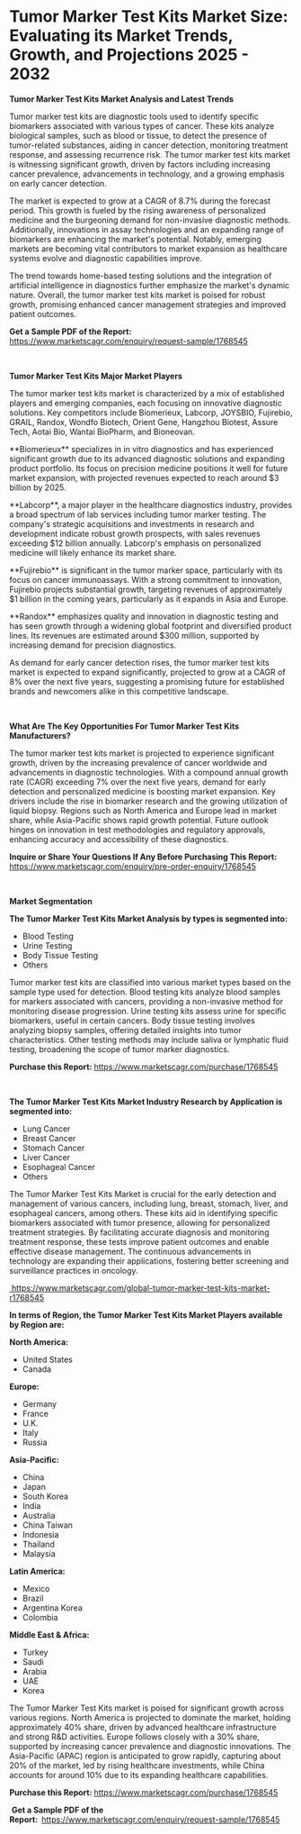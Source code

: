<p><h1>Tumor Marker Test Kits Market Size: Evaluating its Market Trends, Growth, and Projections 2025 - 2032</h1></p><p><strong>Tumor Marker Test Kits Market Analysis and Latest Trends</strong></p>
<p><p>Tumor marker test kits are diagnostic tools used to identify specific biomarkers associated with various types of cancer. These kits analyze biological samples, such as blood or tissue, to detect the presence of tumor-related substances, aiding in cancer detection, monitoring treatment response, and assessing recurrence risk. The tumor marker test kits market is witnessing significant growth, driven by factors including increasing cancer prevalence, advancements in technology, and a growing emphasis on early cancer detection.</p><p>The market is expected to grow at a CAGR of 8.7% during the forecast period. This growth is fueled by the rising awareness of personalized medicine and the burgeoning demand for non-invasive diagnostic methods. Additionally, innovations in assay technologies and an expanding range of biomarkers are enhancing the market's potential. Notably, emerging markets are becoming vital contributors to market expansion as healthcare systems evolve and diagnostic capabilities improve.</p><p>The trend towards home-based testing solutions and the integration of artificial intelligence in diagnostics further emphasize the market's dynamic nature. Overall, the tumor marker test kits market is poised for robust growth, promising enhanced cancer management strategies and improved patient outcomes.</p></p>
<p><strong>Get a Sample PDF of the Report:&nbsp;</strong> <a href="https://www.marketscagr.com/enquiry/request-sample/1768545?utm_campaign=2097&utm_medium=2&utm_source=Github&utm_content=ia&utm_term=14042025&utm_id=tumor-marker-test-kits">https://www.marketscagr.com/enquiry/request-sample/1768545</a></p>
<p>&nbsp;</p>
<p><strong>Tumor Marker Test Kits Major Market Players</strong></p>
<p><p>The tumor marker test kits market is characterized by a mix of established players and emerging companies, each focusing on innovative diagnostic solutions. Key competitors include Biomerieux, Labcorp, JOYSBIO, Fujirebio, GRAIL, Randox, Wondfo Biotech, Orient Gene, Hangzhou Biotest, Assure Tech, Aotai Bio, Wantai BioPharm, and Bioneovan.</p><p>**Biomerieux** specializes in in vitro diagnostics and has experienced significant growth due to its advanced diagnostic solutions and expanding product portfolio. Its focus on precision medicine positions it well for future market expansion, with projected revenues expected to reach around $3 billion by 2025.</p><p>**Labcorp**, a major player in the healthcare diagnostics industry, provides a broad spectrum of lab services including tumor marker testing. The company's strategic acquisitions and investments in research and development indicate robust growth prospects, with sales revenues exceeding $12 billion annually. Labcorp's emphasis on personalized medicine will likely enhance its market share.</p><p>**Fujirebio** is significant in the tumor marker space, particularly with its focus on cancer immunoassays. With a strong commitment to innovation, Fujirebio projects substantial growth, targeting revenues of approximately $1 billion in the coming years, particularly as it expands in Asia and Europe.</p><p>**Randox** emphasizes quality and innovation in diagnostic testing and has seen growth through a widening global footprint and diversified product lines. Its revenues are estimated around $300 million, supported by increasing demand for precision diagnostics.</p><p>As demand for early cancer detection rises, the tumor marker test kits market is expected to expand significantly, projected to grow at a CAGR of 8% over the next five years, suggesting a promising future for established brands and newcomers alike in this competitive landscape.</p></p>
<p>&nbsp;</p>
<p><strong>What Are The Key Opportunities For Tumor Marker Test Kits Manufacturers?</strong></p>
<p><p>The tumor marker test kits market is projected to experience significant growth, driven by the increasing prevalence of cancer worldwide and advancements in diagnostic technologies. With a compound annual growth rate (CAGR) exceeding 7% over the next five years, demand for early detection and personalized medicine is boosting market expansion. Key drivers include the rise in biomarker research and the growing utilization of liquid biopsy. Regions such as North America and Europe lead in market share, while Asia-Pacific shows rapid growth potential. Future outlook hinges on innovation in test methodologies and regulatory approvals, enhancing accuracy and accessibility of these diagnostics.</p></p>
<p><strong>Inquire or Share Your Questions If Any Before Purchasing This Report:</strong> <a href="https://www.marketscagr.com/enquiry/pre-order-enquiry/1768545?utm_campaign=2097&utm_medium=2&utm_source=Github&utm_content=ia&utm_term=14042025&utm_id=tumor-marker-test-kits">https://www.marketscagr.com/enquiry/pre-order-enquiry/1768545</a></p>
<p>&nbsp;</p>
<p><strong>Market Segmentation</strong></p>
<p><strong>The Tumor Marker Test Kits Market Analysis by types is segmented into:</strong></p>
<p><ul><li>Blood Testing</li><li>Urine Testing</li><li>Body Tissue Testing</li><li>Others</li></ul></p>
<p><p>Tumor marker test kits are classified into various market types based on the sample type used for detection. Blood testing kits analyze blood samples for markers associated with cancers, providing a non-invasive method for monitoring disease progression. Urine testing kits assess urine for specific biomarkers, useful in certain cancers. Body tissue testing involves analyzing biopsy samples, offering detailed insights into tumor characteristics. Other testing methods may include saliva or lymphatic fluid testing, broadening the scope of tumor marker diagnostics.</p></p>
<p><strong>Purchase this Report:&nbsp;</strong><a href="https://www.marketscagr.com/purchase/1768545?utm_campaign=2097&utm_medium=2&utm_source=Github&utm_content=ia&utm_term=14042025&utm_id=tumor-marker-test-kits">https://www.marketscagr.com/purchase/1768545</a></p>
<p>&nbsp;</p>
<p><strong>The Tumor Marker Test Kits Market Industry Research by Application is segmented into:</strong></p>
<p><ul><li>Lung Cancer</li><li>Breast Cancer</li><li>Stomach Cancer</li><li>Liver Cancer</li><li>Esophageal Cancer</li><li>Others</li></ul></p>
<p><p>The Tumor Marker Test Kits Market is crucial for the early detection and management of various cancers, including lung, breast, stomach, liver, and esophageal cancers, among others. These kits aid in identifying specific biomarkers associated with tumor presence, allowing for personalized treatment strategies. By facilitating accurate diagnosis and monitoring treatment response, these tests improve patient outcomes and enable effective disease management. The continuous advancements in technology are expanding their applications, fostering better screening and surveillance practices in oncology.</p></p>
<p><a href="https://www.marketscagr.com/global-tumor-marker-test-kits-market-r1768545?utm_campaign=2097&utm_medium=2&utm_source=Github&utm_content=ia&utm_term=14042025&utm_id=tumor-marker-test-kits">&nbsp;https://www.marketscagr.com/global-tumor-marker-test-kits-market-r1768545</a></p>
<p><strong>In terms of Region, the Tumor Marker Test Kits Market Players available by Region are:</strong></p>
<p>
    <p> <strong> North America: </strong>
        <ul>
            <li>United States</li>
            <li>Canada</li>
        </ul>
        </p> 
    <p> <strong> Europe: </strong>
        <ul>
            <li>Germany</li>
            <li>France</li>
            <li>U.K.</li>
            <li>Italy</li>
            <li>Russia</li>
        </ul>
        </p> 
    <p> <strong> Asia-Pacific: </strong>
        <ul>
            <li>China</li>
            <li>Japan</li>
            <li>South Korea</li>
            <li>India</li>
            <li>Australia</li>
            <li>China Taiwan</li>
            <li>Indonesia</li>
            <li>Thailand</li>
            <li>Malaysia</li>
        </ul>
        </p> 
    <p> <strong> Latin America: </strong>
        <ul>
            <li>Mexico</li>
            <li>Brazil</li>
            <li>Argentina Korea</li>
            <li>Colombia</li>
        </ul>
        </p> 
    <p> <strong> Middle East & Africa: </strong>
        <ul>
            <li>Turkey</li>
            <li>Saudi</li>
            <li>Arabia</li>
            <li>UAE</li>
            <li>Korea</li>
        </ul>
    </p>
    </p>
<p><p>The Tumor Marker Test Kits market is poised for significant growth across various regions. North America is projected to dominate the market, holding approximately 40% share, driven by advanced healthcare infrastructure and strong R&D activities. Europe follows closely with a 30% share, supported by increasing cancer prevalence and diagnostic innovations. The Asia-Pacific (APAC) region is anticipated to grow rapidly, capturing about 20% of the market, led by rising healthcare investments, while China accounts for around 10% due to its expanding healthcare capabilities.</p></p>
<p><strong>Purchase this Report: </strong><a href="https://www.marketscagr.com/purchase/1768545?utm_campaign=2097&utm_medium=2&utm_source=Github&utm_content=ia&utm_term=14042025&utm_id=tumor-marker-test-kits">https://www.marketscagr.com/purchase/1768545</a></p>
<p>&nbsp;<strong>Get a Sample PDF of the Report:&nbsp;&nbsp;</strong><a href="https://www.marketscagr.com/enquiry/request-sample/1768545?utm_campaign=2097&utm_medium=2&utm_source=Github&utm_content=ia&utm_term=14042025&utm_id=tumor-marker-test-kits">https://www.marketscagr.com/enquiry/request-sample/1768545</a></p>
<p><strong></strong></p>
<p><p></p><p></p><p></p></p>